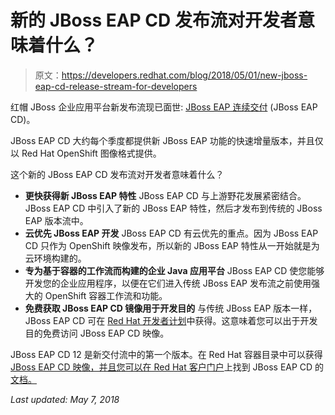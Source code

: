 # 新的 JBoss EAP CD 发布流对开发者意味着什么？

> 原文：<https://developers.redhat.com/blog/2018/05/01/new-jboss-eap-cd-release-stream-for-developers>

红帽 JBoss 企业应用平台新发布流现已面世: [JBoss EAP 连续交付](https://access.redhat.com/announcements/3411471) (JBoss EAP CD)。

JBoss EAP CD 大约每个季度都提供新 JBoss EAP 功能的快速增量版本，并且仅以 Red Hat OpenShift 图像格式提供。

这个新的 JBoss EAP CD 发布流对开发者意味着什么？

*   ****更快获得新 JBoss EAP 特性**** JBoss EAP CD 与上游野花发展紧密结合。JBoss EAP CD 中引入了新的 JBoss EAP 特性，然后才发布到传统的 JBoss EAP 版本流中。
*   **云优先 JBoss EAP 开发** JBoss EAP CD 有云优先的重点。因为 JBoss EAP CD 只作为 OpenShift 映像发布，所以新的 JBoss EAP 特性从一开始就是为云环境构建的。
*   ****专为基于容器的工作流而构建的企业 Java 应用平台**** JBoss EAP CD 使您能够开发您的企业应用程序，以便在它们进入传统 JBoss EAP 发布流之前使用强大的 OpenShift 容器工作流和功能。
*   ****免费获取 JBoss EAP CD 镜像用于开发目的**** 与传统 JBoss EAP 版本一样，JBoss EAP CD 可在 [Red Hat 开发者计划](https://developers.redhat.com/)中获得。这意味着您可以出于开发目的免费访问 JBoss EAP CD 映像。

JBoss EAP CD 12 是新交付流中的第一个版本。在 Red Hat 容器目录中可以获得 [JBoss EAP CD 映像，并且您可以在 Red Hat 客户门户](https://access.redhat.com/containers/#/registry.access.redhat.com/jboss-eap-7-tech-preview/eap-cd-openshift)上找到 JBoss EAP CD 的[文档。](https://access.redhat.com/documentation/en-us/jboss_enterprise_application_platform_continuous_delivery/)

*Last updated: May 7, 2018*